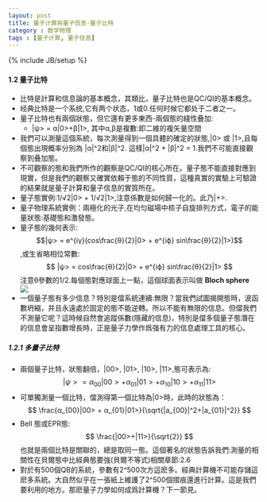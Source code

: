 ```yaml
---
layout: post
title: 量子计算與量子信息-量子比特
category : 数学物理
tags : [量子计算, 量子信息]
---
```

{% include JB/setup %}

#### 1.2 量子比特

- 比特是計算和信息論的基本概念，其類比，量子比特也是QC/QI的基本概念。
- 经典比特是一个系统,它有两个状态，1或0.任何时候它都处于二者之一。
- 量子比特也有兩個狀態，但它還有更多東西-兩個態的綫性叠加:
	- |ψ> = α|0>+β|1>, 其中α,β是複數:即二維的複矢量空間
- 我們可以測量這個系統，每次測量得到一個具體的確定的狀態,|0> 或 |1>,且每個態出現概率分別為 |α|^2和|β|^2. 這樣|α|^2 + |β|^2 = 1.我們不可能直接觀察到叠加態。
- 不可觀察的態和我們所作的觀察是QC/QI的核心所在。量子態不能直接對應到現實，但是我們的觀察又確實依賴于態的不同性質，這種真實的實驗上可驗證的結果就是量子計算和量子信息的實質所在。
- 量子態實例:1/√2|0> + 1/√2|1>,注意係數是如何歸一化的。此乃|+>.
- 量子物理系統實例：兩極化的光子,在均匀磁場中核子自旋排列方式，電子的能量狀態:基礎態和激發態。
- 量子態的幾何表示:$$|ψ> = e^{iγ}(cos\frac{θ}{2}|0> + e^{iϕ} sin\frac{θ}{2}|1>)$$,或生省略相位常數:
	$$ |ψ> = cos\frac{θ}{2}|0> + e^{iϕ} sin\frac{θ}{2}|1> $$
	注意θ參數的1/2.每個態對應球面上一點，這個球面表示叫做 <b>Bloch sphere</b>
	<img src="https://upload.wikimedia.org/wikipedia/commons/thumb/f/f4/Bloch_Sphere.svg/384px-Bloch_Sphere.svg.png" />
- 一個量子態有多少信息？特別是儅系統連續:無限？當我們試圖揭開態時，波函數坍縮，并且永遠處於固定的態不能逆轉。所以不能有無限的信息。但儅我們不測量它呢？這時候自然會追蹤係數(隱藏的信息)，特別是儅多個量子態潛在的信息會呈指數增長時，正是量子力學作爲强有力的信息處理工具的核心。
##### 1.2.1 多量子比特
- 兩個量子比特，狀態翻倍，|00>, |01>, |10>, |11>,態可表示為:
$$|ψ> = α_{00}|00> + α_{01}|01> + α_{10}|10> + α_{11}|11>$$
- 可單獨測量一個比特，儅測得第一個比特為|0>時，此時的狀態為：
$$ \frac{α_{00}|00> + α_{01}|01>}{\sqrt{|a_{00}|^2+|a_{01}|^2}} $$
- Bell 態或EPR態:
$$ \frac{|00>+|11>}{\sqrt{2}} $$
也就是兩個比特是關聯的，總是取同一態。這個著名的狀態告訴我們:測量的相關性在貝爾態中比經典態要強(貝爾不等式)相關章節:2.6
- 對於有500個QB的系統，參數有2^500次方這麽多。經典計算機不可能存儲這麽多系統。大自然似乎在一張紙上維護了2^500個摺痕還進行計算。這是我們要利用的地方。那麽量子力學如何成爲計算機？下一節見。
